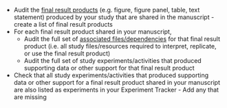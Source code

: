 <!-- Results support early standard -->

* Audit the [final result products](../../terms/index.md#final-result-products) (e.g. figure, figure panel, table, text statement) produced by your study that are shared in the manuscript - create a list of final result products
* For each final result product shared in your manuscript, 
  * Audit the full set of [associated files/dependencies](../../terms/index.md#associated-filesdependencies) for that final result product (i.e. all study files/resources required to interpret, replicate, or use the final result product)
  * Audit the full set of study experiments/activities that produced supporting data or other support for that final result product
* Check that all study experiments/activities that produced supporting data or other support for a final result product shared in your manuscript are also listed as experiments in your Experiment Tracker - Add any that are missing





